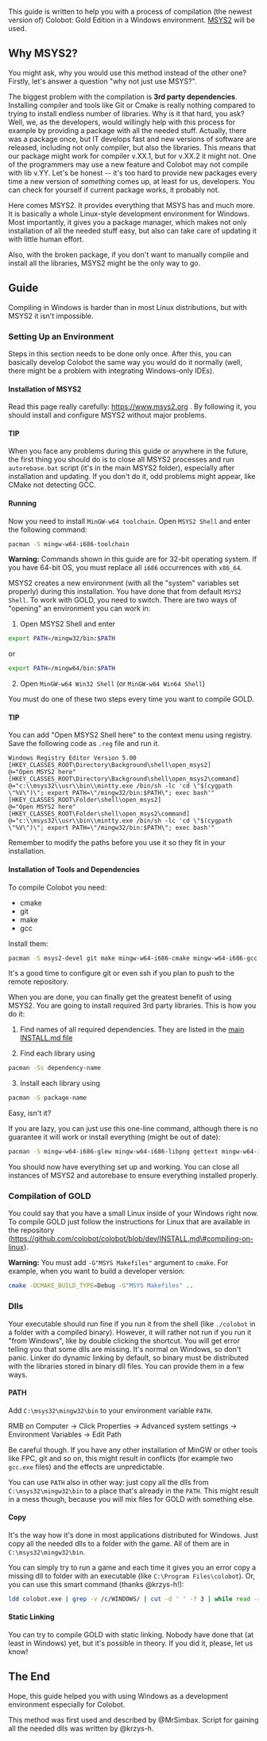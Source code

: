 This guide is written to help you with a process of compilation (the newest version of) Colobot: Gold Edition in a Windows environment. [MSYS2](http://sourceforge.net/projects/msys2/) will be used.

Why MSYS2?
----------

You might ask, why you would use this method instead of the other one? Firstly, let's answer a question "why not just use MSYS?".

The biggest problem with the compilation is **3rd party dependencies**. Installing compiler and tools like Git or Cmake is really nothing compared to trying to install endless number of libraries. Why is it that hard, you ask? Well, we, as the developers, would willingly help with this process for example by providing a package with all the needed stuff. Actually, there was a package once, but IT develops fast and new versions of software are released, including not only compiler, but also the libraries. This means that our package might work for compiler v.XX.1, but for v.XX.2 it might not. One of the programmers may use a new feature and Colobot may not compile with lib v.YY. Let's be honest -- it's too hard to provide new packages every time a new version of *something* comes up, at least for us, developers. You can check for yourself if current package works, it probably not.

Here comes MSYS2. It provides everything that MSYS has and much more. It is basically a whole Linux-style development environment for Windows. Most importantly, it gives you a package manager, which makes not only installation of all the needed stuff easy, but also can take care of updating it with little human effort.

Also, with the broken package, if you don't want to manually compile and install all the libraries, MSYS2 might be the only way to go.

Guide
-----

Compiling in Windows is harder than in most Linux distributions, but with MSYS2 it isn't impossible.

### Setting Up an Environment

Steps in this section needs to be done only once. After this, you can basically develop Colobot the same way you would do it normally (well, there might be a problem with integrating Windows-only IDEs).

#### Installation of MSYS2

Read this page really carefully: <https://www.msys2.org> . By following it, you should install and configure MSYS2 without major problems.

#### TIP
When you face any problems during this guide or anywhere in the future, the first thing you should do is to close all MSYS2 processes and run `autorebase.bat` script (it's in the main MSYS2 folder), especially after installation and updating. If you don't do it, odd problems might appear, like CMake not detecting GCC.

#### Running

Now you need to install `MinGW-w64 toolchain`. Open `MSYS2 Shell` and enter the following command:

```sh
pacman -S mingw-w64-i686-toolchain
```

**Warning:** Commands shown in this guide are for 32-bit operating system. If you have 64-bit OS, you must replace all `i686` occurrences with `x86_64`.

MSYS2 creates a new environment (with all the "system" variables set properly) during this installation. You have done that from default `MSYS2 Shell`. To work with GOLD, you need to switch. There are two ways of "opening" an environment you can work in:

1. Open MSYS2 Shell and enter

```sh
export PATH=/mingw32/bin:$PATH
```

or

```sh
export PATH=/mingw64/bin:$PATH
```

2. Open `MinGW-w64 Win32 Shell` (or `MinGW-w64 Win64 Shell`)

You must do one of these two steps every time you want to compile GOLD.

#### TIP
You can add "Open MSYS2 Shell here" to the context menu using registry. Save the following code as `.reg` file and run it.

```
Windows Registry Editor Version 5.00
[HKEY_CLASSES_ROOT\Directory\Background\shell\open_msys2]
@="Open MSYS2 here"
[HKEY_CLASSES_ROOT\Directory\Background\shell\open_msys2\command]
@="c:\\msys32\\usr\\bin\\mintty.exe /bin/sh -lc 'cd \"$(cygpath \"%V\")\"; export PATH=\"/mingw32/bin:$PATH\"; exec bash'"
[HKEY_CLASSES_ROOT\Folder\shell\open_msys2]
@="Open MSYS2 here"
[HKEY_CLASSES_ROOT\Folder\shell\open_msys2\command]
@="c:\\msys32\\usr\\bin\\mintty.exe /bin/sh -lc 'cd \"$(cygpath \"%V\")\"; export PATH=\"/mingw32/bin:$PATH\"; exec bash'"
```

Remember to modify the paths before you use it so they fit in your installation.

#### Installation of Tools and Dependencies

To compile Colobot you need:

- cmake
- git
- make
- gcc

Install them:

```sh
pacman -S msys2-devel git make mingw-w64-i686-cmake mingw-w64-i686-gcc
```

It's a good time to configure git or even ssh if you plan to push to the remote repository.

When you are done, you can finally get the greatest benefit of using MSYS2. You are going to install required 3rd party libraries. This is how you do it:

1. Find names of all required dependencies. They are listed in the [main INSTALL.md file](/INSTALL.md#compiling-on-linux)

2. Find each library using

```sh
pacman -Ss dependency-name
```

3. Install each library using

```sh
pacman -S package-name
```

Easy, isn't it?

If you are lazy, you can just use this one-line command, although there is no guarantee it will work or install everything (might be out of date):

```sh
pacman -S mingw-w64-i686-glew mingw-w64-i686-libpng gettext mingw-w64-i686-gettext mingw-w64-i686-libpng mingw-w64-i686-libsndfile mingw-w64-i686-libvorbis mingw-w64-i686-libogg mingw-w64-i686-openal mingw-w64_i686-physfs mingw-w64-i686-SDL2 mingw-w64-i686-SDL2_image mingw-w64-i686-SDL2_ttf
```

You should now have everything set up and working. You can close all instances of MSYS2 and autorebase to ensure everything installed properly.

### Compilation of GOLD

You could say that you have a small Linux inside of your Windows right now. To compile GOLD just follow the instructions for Linux that are available in the repository (https://github.com/colobot/colobot/blob/dev/INSTALL.md\#compiling-on-linux).

**Warning:** You must add `-G"MSYS Makefiles"` argument to `cmake`. For example, when you want to build a developer version:

```sh
cmake -DCMAKE_BUILD_TYPE=Debug -G"MSYS Makefiles" ..
```

### Dlls

Your executable should run fine if you run it from the shell (like `./colobot` in a folder with a compiled binary). However, it will rather not run if you run it "from Windows", like by double clicking the shortcut. You will get error telling you that some dlls are missing. It's normal on Windows, so don't panic. Linker do dynamic linking by default, so binary must be distributed with the libraries stored in binary dll files. You can provide them in a few ways.

#### PATH

Add `C:\msys32\mingw32\bin` to your environment variable `PATH`.

RMB on Computer -&gt; Click Properties -&gt; Advanced system settings -&gt; Environment Variables -&gt; Edit Path

Be careful though. If you have any other installation of MinGW or other tools like FPC, git and so on, this might result in conflicts (for example two `gcc.exe` files) and the effects are unpredictable.

You can use `PATH` also in other way: just copy all the dlls from `C:\msys32\mingw32\bin` to a place that's already in the `PATH`. This might result in a mess though, because you will mix files for GOLD with something else.

#### Copy

It's the way how it's done in most applications distributed for Windows. Just copy all the needed dlls to a folder with the game. All of them are in `C:\msys32\mingw32\bin`.

You can simply try to run a game and each time it gives you an error copy a missing dll to folder with an executable (like `C:\Program Files\colobot`). Or, you can use this smart command (thanks @krzys-h!):

```sh
ldd colobot.exe | grep -v /c/WINDOWS/ | cut -d ' ' -f 3 | while read -r line; do cp $line /c/path/to/the/game; done
```

#### Static Linking

You can try to compile GOLD with static linking. Nobody have done that (at least in Windows) yet, but it's possible in theory. If you did it, please, let us know!

The End
-------

Hope, this guide helped you with using Windows as a development environment especially for Colobot.

This method was first used and described by @MrSimbax. Script for gaining all the needed dlls was written by @krzys-h.
